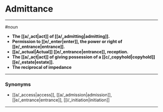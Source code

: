 # Admittance
---
#noun
- **The [[a/_act|act]] of [[a/_admitting|admitting]].**
- **Permission to [[e/_enter|enter]], the power or right of [[e/_entrance|entrance]].**
- **[[a/_actual|Actual]] [[e/_entrance|entrance]], reception.**
- **The [[a/_act|act]] of giving possession of a [[c/_copyhold|copyhold]] [[e/_estate|estate]].**
- **The reciprocal of impedance**
---
### Synonyms
- [[a/_access|access]], [[a/_admission|admission]], [[e/_entrance|entrance]], [[i/_initiation|initiation]]
---
